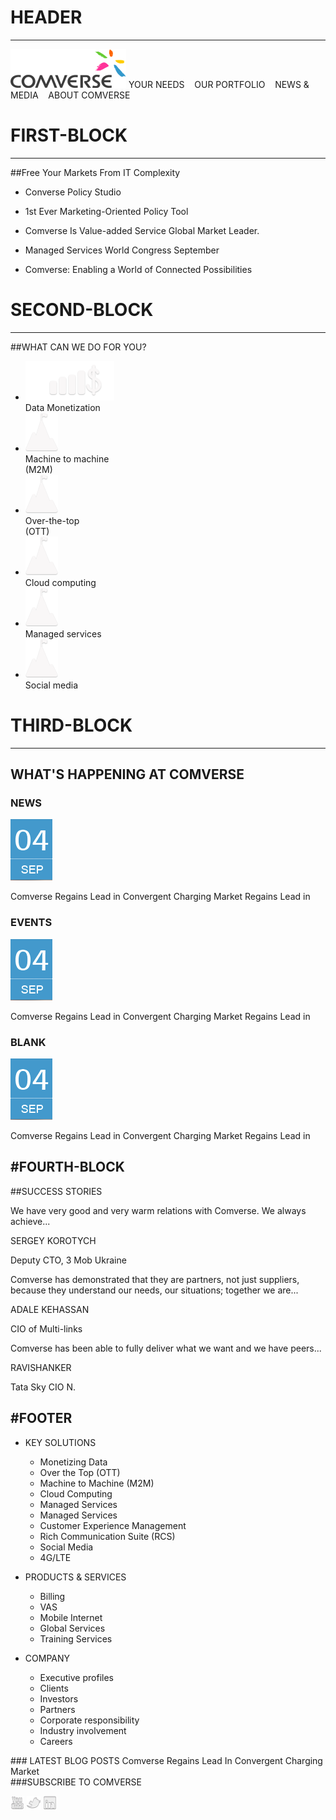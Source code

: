 [logo]: img/comverse-logo.png "Comverse logo"
[logo-medium]: img/comverse-logo-medium.png "Comverse logo"

[data-monetization]: img/solution_icon_smart-money.png "Data monetization"
[m2m]: img/ourSolutions-OOT-icon.png "Machine to machine"
[ott]: img/ourSolutions-OOT-icon.png "Over-the-top"
[cloud-computing]: img/ourSolutions-OOT-icon.png "Cloud computing"
[managed-services]: img/ourSolutions-OOT-icon.png "Managed services"
[social-media]: img/ourSolutions-OOT-icon.png "Social media"

[04]: img/04.png "September 4th"

[linkedin]: img/socialMenuIcon-linkdin.png "Linkedin"
[youtube]: img/socialMenuIcon-youtube.png "Youtube"
[twitter]: img/socialMenuIcon-twitter.png "Twitter"

# HEADER
-----------
![logo]	
<a>YOUR NEEDS</a> &nbsp;&nbsp; <a>OUR PORTFOLIO</a> &nbsp;&nbsp;		<a>NEWS & MEDIA</a> &nbsp;&nbsp;	<a>ABOUT COMVERSE</a> 


# FIRST-BLOCK
----------------

##Free Your Markets From IT Complexity
* Converse Policy Studio 
* 1st Ever Marketing-Oriented Policy Tool 

* <p> Comverse Is Value-added Service Global Market Leader. </p>
* <p> Managed Services World Congress September </p>
* <p> Comverse: Enabling a World of Connected Possibilities </p>




# SECOND-BLOCK
--------------

##WHAT CAN WE DO FOR YOU?
* ![data-monetization]
	<br> Data Monetization
* ![m2m]
	<br> Machine to machine
	<br> (M2M)
* ![ott]
	<br> Over-the-top
	<br> (OTT)
* ![cloud-computing]
	<br> Cloud computing
* ![managed-services]
	<br> Managed services
* ![social-media]
	<br> Social media
	
	


# THIRD-BLOCK
-----------

## WHAT'S HAPPENING AT COMVERSE
### NEWS
![04]
<p> Comverse Regains Lead in Convergent Charging Market Regains Lead in </p>

### EVENTS
![04]
<p> Comverse Regains Lead in Convergent Charging Market Regains Lead in </p>

### BLANK
![04]
<p> Comverse Regains Lead in Convergent Charging Market Regains Lead in </p>


#FOURTH-BLOCK
-----------

##SUCCESS STORIES
<div> 
	<p> We have very good and very warm relations with Comverse. We always 	achieve... </p> 
	<div>
		<a>SERGEY KOROTYCH</a>
		<p>Deputy CTO, 3 Mob Ukraine</p>
	</div>
</div>

<div> 
	<p> Comverse has demonstrated that they are partners, not just suppliers, because they understand our needs, our situations; together we are... </p> 
	<div>
		<a>ADALE KEHASSAN</a>
		<p>CIO of Multi-links</p>
	</div>
</div>

<div> 
	<p> Comverse has been able to fully deliver what we want and we have peers... </p> 
	<div>
		<a>RAVISHANKER</a>
		<p>Tata Sky CIO N.</p>
	</div>
</div>


#FOOTER
-----------

*	KEY SOLUTIONS
	* Monetizing Data
	* Over the Top (OTT)
	* Machine to Machine (M2M)
	* Cloud Computing
	* Managed Services
	* Managed Services
	* Customer Experience Management
	* Rich Communication Suite (RCS)
	* Social Media
	* 4G/LTE

* PRODUCTS & SERVICES
	* Billing
	* VAS
	* Mobile Internet
	* Global Services
	* Training Services

* COMPANY
	* Executive profiles
	* Clients
	* Investors
	* Partners
	* Corporate responsibility
	* Industry involvement
	* Careers

<section>
<section>
### LATEST BLOG POSTS
Comverse Regains Lead In Convergent Charging Market
</section>

<section>
###SUBSCRIBE TO COMVERSE


![youtube]
![twitter]
![linkedin]
</section>

</section>
